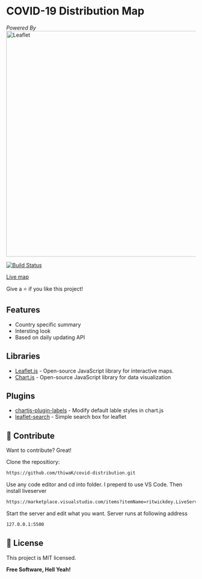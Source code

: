 
# __COVID-19 Distribution Map__


_Powered By_
<img width="600" src="https://rawgit.com/Leaflet/Leaflet/master/src/images/logo.svg" alt="Leaflet" />

[![Build Status](https://travis-ci.org/joemccann/dillinger.svg?branch=master)](https://travis-ci.org/joemccann/dillinger)

[Live map]

Give a ⭐️ if you like this project!
## Features

- Country specific summary
- Intersting look
- Based on daily updating API


## Libraries
- [Leaflet.js] - Open-source JavaScript library for interactive maps. 
- [Chart.js] - Open-source JavaScript library for data visualization

## Plugins
- [chartjs-plugin-labels] - Modify default lable styles in chart.js
- [leaflet-search] - Simple search box for leaflet

## 🤝 Contribute

Want to contribute? Great!

Clone the repositiory:
```sh
https://github.com/thiwaK/covid-distribution.git
```

Use any code editor and cd into folder. I preperd to use VS Code.
Then install liveserver
```sh
https://marketplace.visualstudio.com/items?itemName=ritwickdey.LiveServer
```

Start the server and edit what you want. Server runs at following address
```sh
127.0.0.1:5500
```

## 📝 License

This project is MIT licensed.

**Free Software, Hell Yeah!**


[Chart.js]: <https://www.chartjs.org/>
[Leaflet.js]: <https://leafletjs.com/>
[chartjs-plugin-labels]: <https://github.com/emn178/chartjs-plugin-labels>
[leaflet-search]:<https://github.com/stefanocudini/leaflet-search>
[Live map]:<https://thiwak.github.io/covid-distribution/>
